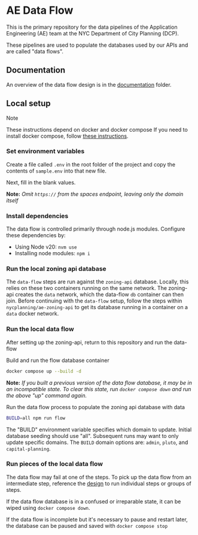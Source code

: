 # AE Data Flow

This is the primary repository for the data pipelines of the Application Engineering (AE) team at the NYC Department of City Planning (DCP).

These pipelines are used to populate the databases used by our APIs and are called "data flows".

## Documentation

An overview of the data flow design is in the [documentation](documentation/design.md) folder. 

## Local setup

> [!NOTE]
> These instructions depend on docker and docker compose
> If you need to install docker compose, follow [these instructions](https://docs.docker.com/compose/install/).

### Set environment variables

Create a file called `.env` in the root folder of the project and copy the contents of `sample.env` into that new file.

Next, fill in the blank values.

**Note:** *Omit `https://` from the spaces endpoint, leaving only the domain itself*

### Install dependencies

The data flow is controlled primarily through node.js modules. Configure these dependencies by:

- Using Node v20: `nvm use`
- Installing node modules: `npm i`

### Run the local zoning api database

The `data-flow` steps are run against the `zoning-api` database. Locally, this relies on these two containers running on the same network. The zoning-api creates the `data` network, which the data-flow `db` container can then join.
Before continuing with the `data-flow` setup, follow the steps within `nycplanning/ae-zoning-api` to get its database running in a container on a `data` docker network.

### Run the local data flow

After setting up the zoning-api, return to this repository and run the data-flow 

Build and run the flow database container
```bash
docker compose up --build -d
```
**Note:** *If you built a previous version of the data flow database, it may be in an incompatible state.*
*To clear this state, run `docker compose down` and run the above "up" command again.*

Run the data flow process to populate the zoning api database with data
```bash
BUILD=all npm run flow
```

The "BUILD" environment variable specifies which domain to update. Initial database seeding should use "all".
Subsequent runs may want to only update specific domains. The `BUILD` domain options are: `admin`, `pluto`, and `capital-planning`.

### Run pieces of the local data flow

The data flow may fail at one of the steps. To pick up the data flow from an intermediate step, reference the [design](/documentation/design.md#steps) to run individual steps or groups of steps. 

If the data flow database is in a confused or irreparable state, it can be wiped using `docker compose down`. 

If the data flow is incomplete but it's necessary to pause and restart later, the database can be paused and saved with `docker compose stop`
